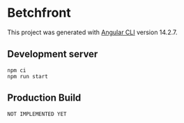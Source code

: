 # Betchfront

This project was generated with [Angular CLI](https://github.com/angular/angular-cli) version 14.2.7.

## Development server

```shell
npm ci
npm run start
```

## Production Build

```shell
NOT IMPLEMENTED YET
```
